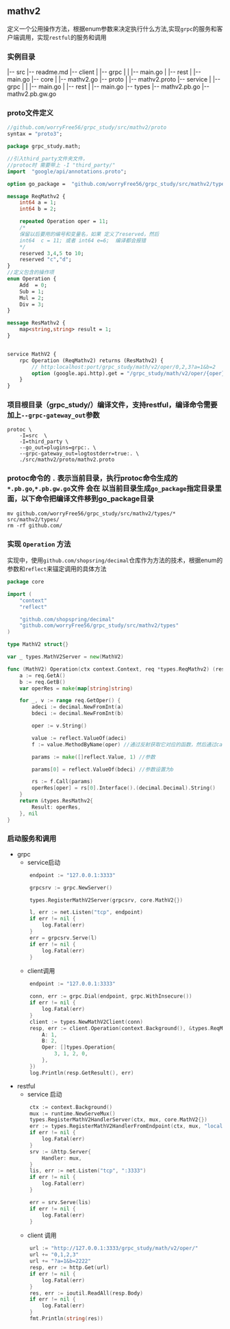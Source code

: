 ## mathv2
定义一个公用操作方法，根据enum参数来决定执行什么方法,实现`grpc`的服务和客户端调用，实现`restful`的服务和调用

### 实例目录
|-- src
    |-- readme.md
    |-- client
    |   |-- grpc
    |   |   |-- main.go
    |   |-- rest
    |       |-- main.go
    |-- core
    |   |-- mathv2.go
    |-- proto
    |   |-- mathv2.proto
    |-- service
    |   |-- grpc
    |   |   |-- main.go
    |   |-- rest
    |       |-- main.go
    |-- types
        |-- mathv2.pb.go
        |-- mathv2.pb.gw.go
### proto文件定义
```proto
//github.com/worryFree56/grpc_study/src/mathv2/proto
syntax = "proto3";

package grpc_study.math;

//引入third_party文件夹文件，
//protoc时 需要带上 -I "third_party/"
import  "google/api/annotations.proto";

option go_package =  "github.com/worryFree56/grpc_study/src/mathv2/types";

message ReqMathv2 {
    int64 a = 1;
    int64 b = 2;

    repeated Operation oper = 11;
    /*
    保留以后要用的编号和变量名，如果 定义了reserved，然后
    int64  c = 11; 或者 int64 e=6;  编译都会报错
    */
    reserved 3,4,5 to 10;
    reserved "c","d";
}
//定义包含的操作项
enum Operation {
    Add  = 0;
    Sub = 1;
    Mul = 2;
    Div = 3;
}

message ResMathv2 {
    map<string,string> result = 1;   
}


service MathV2 {
    rpc Operation (ReqMathv2) returns (ResMathv2) {
        // http:localhost:port/grpc_study/math/v2/oper/0,2,3?a=1&b=2
        option (google.api.http).get = "/grpc_study/math/v2/oper/{oper}";
    }
}
```

### 项目根目录（grpc_study/）编译文件，支持restful，编译命令需要加上`--grpc-gateway_out`参数

```shell
protoc \
    -I=src  \
    -I=third_party \
    --go_out=plugins=grpc:. \
    --grpc-gateway_out=logtostderr=true:. \
    ./src/mathv2/proto/mathv2.proto
```

### protoc命令的 `.` 表示当前目录，执行protoc命令生成的`*.pb.go`,`*.pb.gw.go`文件 会在 以当前目录生成`go_package`指定目录里面，以下命令把编译文件移到go_package目录

```
mv github.com/worryFree56/grpc_study/src/mathv2/types/* src/mathv2/types/
rm -rf github.com/  
```

### 实现 `Operation` 方法

实现中，使用`github.com/shopsring/decimal`仓库作为方法的技术，根据enum的参数和`reflect`来锚定调用的具体方法

```go
package core

import (
	"context"
	"reflect"

	"github.com/shopspring/decimal"
	"github.com/worryFree56/grpc_study/src/mathv2/types"
)

type MathV2 struct{}

var _ types.MathV2Server = new(MathV2)

func (MathV2) Operation(ctx context.Context, req *types.ReqMathv2) (res *types.ResMathv2, err error) {
	a := req.GetA()
	b := req.GetB()
	var operRes = make(map[string]string)

	for _, v := range req.GetOper() {
		adeci := decimal.NewFromInt(a)
		bdeci := decimal.NewFromInt(b)

		oper := v.String()

		value := reflect.ValueOf(adeci)
		f := value.MethodByName(oper) //通过反射获取它对应的函数，然后通过call来调用

		params := make([]reflect.Value, 1) //参数

		params[0] = reflect.ValueOf(bdeci) //参数设置为b

		rs := f.Call(params)
		operRes[oper] = rs[0].Interface().(decimal.Decimal).String()
	}
	return &types.ResMathv2{
		Result: operRes,
	}, nil
}
```

### 启动服务和调用
- grpc
    * service启动
    ```go
        endpoint := "127.0.0.1:3333"

        grpcsrv := grpc.NewServer()

        types.RegisterMathV2Server(grpcsrv, core.MathV2{})

        l, err := net.Listen("tcp", endpoint)
        if err != nil {
            log.Fatal(err)
        }
        err = grpcsrv.Serve(l)
        if err != nil {
            log.Fatal(err)
        }
    ```
    * client调用
    ```go
        endpoint := "127.0.0.1:3333"

        conn, err := grpc.Dial(endpoint, grpc.WithInsecure())
        if err != nil {
            log.Fatal(err)
        }
        client := types.NewMathV2Client(conn)
        resp, err := client.Operation(context.Background(), &types.ReqMathv2{
            A: 1,
            B: 2,
            Oper: []types.Operation{
                3, 1, 2, 0,
            },
        })
        log.Println(resp.GetResult(), err)
    ```
- restful
    * service 启动
    ```go
        ctx := context.Background()
        mux := runtime.NewServeMux()
        types.RegisterMathV2HandlerServer(ctx, mux, core.MathV2{})
        err := types.RegisterMathV2HandlerFromEndpoint(ctx, mux, "localhost:3002", []grpc.DialOption{grpc.WithInsecure()})
        if err != nil {
            log.Fatal(err)
        }
        srv := &http.Server{
            Handler: mux,
        }
        lis, err := net.Listen("tcp", ":3333")
        if err != nil {
            log.Fatal(err)
        }

        err = srv.Serve(lis)
        if err != nil {
            log.Fatal(err)
        }
    ```
    * client 调用
    ```go
        url := "http://127.0.0.1:3333/grpc_study/math/v2/oper/"
        url += "0,1,2,3"
        url += "?a=1&b=2222"
        resp, err := http.Get(url)
        if err != nil {
            log.Fatal(err)
        }
        res, err := ioutil.ReadAll(resp.Body)
        if err != nil {
            log.Fatal(err)
        }
        fmt.Println(string(res))
    ```